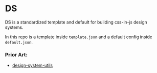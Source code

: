 # DS

DS is a standardized template and default for building css-in-js design systems.

In this repo is a template inside `template.json` and a default config inside `default.json`.

### Prior Art:

* [design-system-utils](https://github.com/mrmartineau/design-system-utils)
